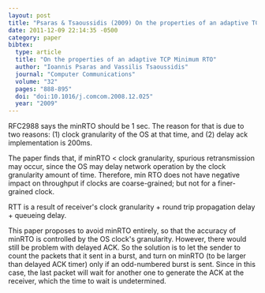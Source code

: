 ```yaml
---
layout: post
title: "Psaras & Tsaoussidis (2009) On the properties of an adaptive TCP Minimum RTO (ComCom)"
date: 2011-12-09 22:14:35 -0500
category: paper
bibtex:
  type: article
  title: "On the properties of an adaptive TCP Minimum RTO"
  author: "Ioannis Psaras and Vassilis Tsaoussidis"
  journal: "Computer Communications"
  volume: "32"
  pages: "888-895"
  doi: "doi:10.1016/j.comcom.2008.12.025"
  year: "2009"
---
```

RFC2988 says the minRTO should be 1 sec. The reason for that is due to two reasons: (1) clock granularity of the OS at that time, and (2) delay ack implementation is 200ms.

The paper finds that, if minRTO < clock granularity, spurious retransmission may occur, since the OS may delay network operation by the clock granularity amount of time. Therefore, min RTO does not have negative impact on throughput if clocks are coarse-grained; but not for a finer-grained clock.

RTT is a result of receiver's clock granularity + round trip propagation delay + queueing delay.

This paper proposes to avoid minRTO entirely, so that the accuracy of minRTO is controlled by the OS clock's granularity. However, there would still be problem with delayed ACK. So the solution is to let the sender to count the packets that it sent in a burst, and turn on minRTO (to be larger than delayed ACK timer) only if an odd-numbered burst is sent. Since in this case, the last packet will wait for another one to generate the ACK at the receiver, which the time to wait is undetermined.
